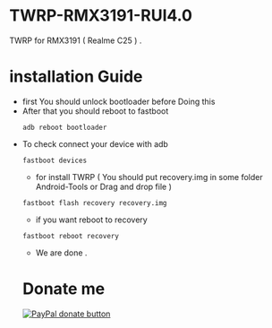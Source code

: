 # TWRP-RMX3191-RUI4.0
TWRP for RMX3191 ( Realme C25 ) .

# installation Guide

- first You should unlock bootloader before Doing this
- After that you should reboot to fastboot
  ```
  adb reboot bootloader
  ```
- To check connect your device with adb
  ```
  fastboot devices
  ```
  - for install TWRP ( You should put recovery.img in some folder Android-Tools or Drag and drop file )
  ```
  fastboot flash recovery recovery.img
  ```
  - if you want reboot to recovery
  ```
  fastboot reboot recovery
  ```
  - We are done .
  # Donate me
  [![PayPal donate button](https://img.shields.io/badge/Donate-PayPal-blue)](https://www.paypal.me/mustafahamedIQ)
  
